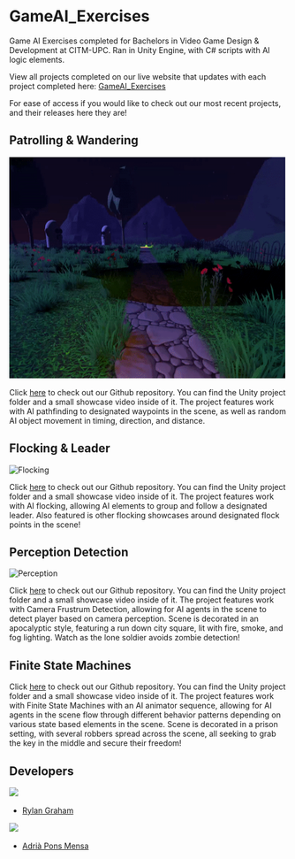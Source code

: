 # GameAI_Exercises
Game AI Exercises completed for Bachelors in Video Game Design &amp; Development at CITM-UPC. Ran in Unity Engine, with C# scripts with AI logic elements. 

View all projects completed on our live website that updates with each project completed here: [GameAI_Exercises](https://rylanjgraham.github.io/GameAI_Exercises/)

For ease of access if you would like to check out our most recent projects, and their releases here they are!

## Patrolling & Wandering
<img src="docs/images/spotlight-flicker.gif" width="500" height="400">

Click [here](https://github.com/AdriaPm/GameAI_Excercise01_Patrol-Wander) to check out our Github repository. You can find the Unity project folder and a small showcase video inside of it. The project features work with AI pathfinding to designated waypoints in the scene, as well as random AI object movement in timing, direction, and distance.  

## Flocking & Leader
![Flocking](docs/images/flocking.gif)

Click [here](https://github.com/RylanJGraham/GameAI_Exercise02_Flocking) to check out our Github repository. You can find the Unity project folder and a small showcase video inside of it. The project features work with AI flocking, allowing AI elements to group and follow a designated leader. Also featured is other flocking showcases around designated flock points in the scene!

## Perception Detection
![Perception](docs/images/EX3/TopDownCam.gif)

Click [here](https://github.com/RylanJGraham/Game-AI-Exercise_3-Perception) to check out our Github repository. You can find the Unity project folder and a small showcase video inside of it. The project features work with Camera Frustrum Detection, allowing for AI agents in the scene to detect player based on camera perception. Scene is decorated in an apocalyptic style, featuring a run down city square, lit with fire, smoke, and fog lighting. Watch as the lone soldier avoids zombie detection!

## Finite State Machines
Click [here](https://github.com/AdriaPm/GameAI_Exercise04_FiniteStateMachines) to check out our Github repository. You can find the Unity project folder and a small showcase video inside of it. The project features work with Finite State Machines with an AI animator sequence, allowing for AI agents in the scene flow through different behavior patterns depending on various state based elements in the scene. Scene is decorated in a prison setting, with several robbers spread across the scene, all seeking to grab the key in the middle and secure their freedom!

## Developers
![](https://raw.githubusercontent.com/Historn/PinBall_Game/master/TeamPhotos/rylangraham.jpg)
 - [Rylan Graham](https://github.com/RylanJGraham)

 ![](https://raw.githubusercontent.com/Historn/PinBall_Game/master/TeamPhotos/adriapons.jpg)
 - [Adrià Pons Mensa](https://github.com/AdriaPm)

